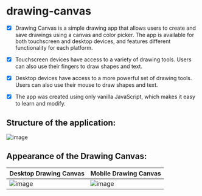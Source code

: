 # drawing-canvas

- [x]  Drawing Canvas is a simple drawing app that allows users to create and save drawings using a canvas and color picker. The app is available for both touchscreen and desktop devices, and features different functionality for each platform.

- [x]  Touchscreen devices have access to a variety of drawing tools. Users can also use their fingers to draw shapes and text.

- [x]  Desktop devices have access to a more powerful set of drawing tools. Users can also use their mouse to draw shapes and text.

- [x]  The app was created using only vanilla JavaScript, which makes it easy to learn and modify.
## Structure of the application:

![image](https://github.com/sergeiown/DrawingCanvas/assets/112722061/ac9af9e3-3866-487b-b1a7-b6654713e4ef)

## Appearance of the Drawing Canvas:

| Desktop Drawing Canvas                   | Mobile Drawing Canvas                             |
| ---------------------------------------- | ------------------------------------------------- |
| ![image](https://github.com/sergeiown/DrawingCanvas/assets/112722061/c35b2316-38ee-4e4a-8a59-f094bea6981c) | ![image](https://github.com/sergeiown/DrawingCanvas/assets/112722061/9a3b8de1-0bd8-409c-a651-6be1c4bf629a) |
